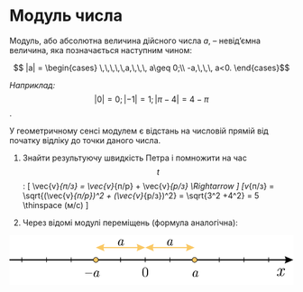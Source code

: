 # Модуль числа

Модуль, або абсолютна величина дійсного числа $a$, – невід’ємна величина, яка позначається наступним чином:

$$ |a| =
\begin{cases}
\,\,\,\,\,a,\,\,\, a\geq 0;\\
-a,\,\,\, a<0.
\end{cases}$$

<i>Наприклад:</i> $$|0| = 0;|-1| = 1;|\pi-4| = 4-\pi$$.

У геометричному сенсі модулем є відстань на числовій прямій від початку відліку до точки даного числа.


1. Знайти результуючу швидкiсть Петра i помножити на час $$t$$:
 \[ \vec{v}_{п/з} = \vec{v}_{п/р} + \vec{v}_{р/з} \Rightarrow \]
 \[v_{п/з} = \sqrt{(\vec{v}_{п/р})^2 + (\vec{v}_{р/з})^2} = \sqrt{3^2 +4^2} = 5 \thinspace (м/с) \]

2. Через вiдомi модулi перемiщень (формула аналогiчна):



<p align="center"><img class="image" src="../pics/pic4.svg"/></p>
